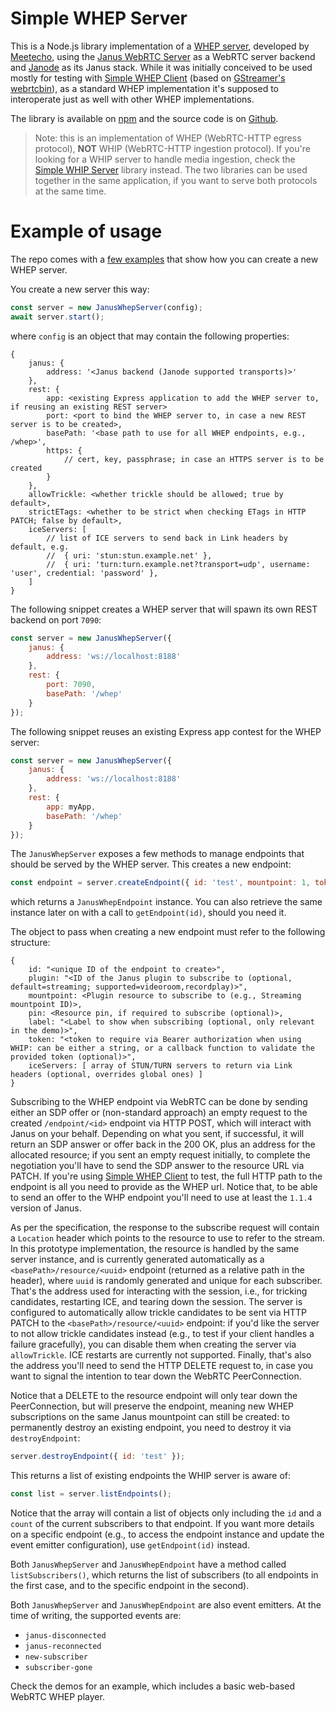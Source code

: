 Simple WHEP Server
==================

This is a Node.js library implementation of a [WHEP server](https://datatracker.ietf.org/doc/draft-ietf-wish-whep/), developed by [Meetecho](https://www.meetecho.com), using the [Janus WebRTC Server](https://github.com/meetecho/janus-gateway/) as a WebRTC server backend and [Janode](https://github.com/meetecho/janode/) as its Janus stack. While it was initially conceived to be used mostly for testing with [Simple WHEP Client](https://github.com/meetecho/simple-whep-client) (based on [GStreamer's webrtcbin](https://gstreamer.freedesktop.org/documentation/webrtc/index.html)), as a standard WHEP implementation it's supposed to interoperate just as well with other WHEP implementations.

The library is available on [npm](https://npm.io/package/janus-whep-server) and the source code is on [Github](https://github.com/meetecho/simple-whep-server/).

> Note: this is an implementation of WHEP (WebRTC-HTTP egress protocol), **NOT** WHIP (WebRTC-HTTP ingestion protocol). If you're looking for a WHIP server to handle media ingestion, check the [Simple WHIP Server](https://github.com/meetecho/simple-whip-server) library instead. The two libraries can be used together in the same application, if you want to serve both protocols at the same time.

# Example of usage

The repo comes with a [few examples](https://github.com/meetecho/simple-whep-server/tree/master/examples) that show how you can create a new WHEP server.

You create a new server this way:

```js
const server = new JanusWhepServer(config);
await server.start();
```

where `config` is an object that may contain the following properties:

```
{
	janus: {
		address: '<Janus backend (Janode supported transports)>'
	},
	rest: {
		app: <existing Express application to add the WHEP server to, if reusing an existing REST server>
		port: <port to bind the WHEP server to, in case a new REST server is to be created>,
		basePath: '<base path to use for all WHEP endpoints, e.g., /whep>',
		https: {
			// cert, key, passphrase; in case an HTTPS server is to be created
		}
	},
	allowTrickle: <whether trickle should be allowed; true by default>,
	strictETags: <whether to be strict when checking ETags in HTTP PATCH; false by default>,
	iceServers: [
		// list of ICE servers to send back in Link headers by default, e.g.
		//	{ uri: 'stun:stun.example.net' },
		//	{ uri: 'turn:turn.example.net?transport=udp', username: 'user', credential: 'password' },
	]
}
```

The following snippet creates a WHEP server that will spawn its own REST backend on port `7090`:

```js
const server = new JanusWhepServer({
	janus: {
		address: 'ws://localhost:8188'
	},
	rest: {
		port: 7090,
		basePath: '/whep'
	}
});
```

The following snippet reuses an existing Express app contest for the WHEP server:

```js
const server = new JanusWhepServer({
	janus: {
		address: 'ws://localhost:8188'
	},
	rest: {
		app: myApp,
		basePath: '/whep'
	}
});
```

The `JanusWhepServer` exposes a few methods to manage endpoints that should be served by the WHEP server. This creates a new endpoint:

```js
const endpoint = server.createEndpoint({ id: 'test', mountpoint: 1, token: 'verysecret' });
```

which returns a `JanusWhepEndpoint` instance. You can also retrieve the same instance later on with a call to `getEndpoint(id)`, should you need it.

The object to pass when creating a new endpoint must refer to the following structure:

```
{
	id: "<unique ID of the endpoint to create>",
	plugin: "<ID of the Janus plugin to subscribe to (optional, default=streaming; supported=videoroom,recordplay)>",
	mountpoint: <Plugin resource to subscribe to (e.g., Streaming mountpoint ID)>,
	pin: <Resource pin, if required to subscribe (optional)>,
	label: "<Label to show when subscribing (optional, only relevant in the demo)>",
	token: "<token to require via Bearer authorization when using WHIP: can be either a string, or a callback function to validate the provided token (optional)>",
	iceServers: [ array of STUN/TURN servers to return via Link headers (optional, overrides global ones) ]
}
```

Subscribing to the WHEP endpoint via WebRTC can be done by sending either an SDP offer or (non-standard approach) an empty request to the created `/endpoint/<id>` endpoint via HTTP POST, which will interact with Janus on your behalf. Depending on what you sent, if successful, it will return an SDP answer or offer back in the 200 OK, plus an address for the allocated resource; if you sent an empty request initially, to complete the negotiation you'll have to send the SDP answer to the resource URL via PATCH. If you're using [Simple WHEP Client](https://github.com/meetecho/simple-whep-client) to test, the full HTTP path to the endpoint is all you need to provide as the WHEP url. Notice that, to be able to send an offer to the WHP endpoint you'll need to use at least the `1.1.4` version of Janus.

As per the specification, the response to the subscribe request will contain a `Location` header which points to the resource to use to refer to the stream. In this prototype implementation, the resource is handled by the same server instance, and is currently generated automatically as a `<basePath>/resource/<uuid>` endpoint (returned as a relative path in the header), where `uuid` is randomly generated and unique for each subscriber. That's the address used for interacting with the session, i.e., for tricking candidates, restarting ICE, and tearing down the session. The server is configured to automatically allow trickle candidates to be sent via HTTP PATCH to the `<basePath>/resource/<uuid>` endpoint: if you'd like the server to not allow trickle candidates instead (e.g., to test if your client handles a failure gracefully), you can disable them when creating the server via `allowTrickle`. ICE restarts are currently not supported. Finally, that's also the address you'll need to send the HTTP DELETE request to, in case you want to signal the intention to tear down the WebRTC PeerConnection.

Notice that a DELETE to the resource endpoint will only tear down the PeerConnection, but will preserve the endpoint, meaning new WHEP subscriptions on the same Janus mountpoint can still be created: to permanently destroy an existing endpoint, you need to destroy it via `destroyEndpoint`:

```js
server.destroyEndpoint({ id: 'test' });
```

This returns a list of existing endpoints the WHIP server is aware of:

```js
const list = server.listEndpoints();
```

Notice that the array will contain a list of objects only including the `id` and a `count` of the current subscribers to that endpoint. If you want more details on a specific endpoint (e.g., to access the endpoint instance and update the event emitter configuration), use `getEndpoint(id)` instead.

Both `JanusWhepServer` and `JanusWhepEndpoint` have a method called `listSubscribers()`, which returns the list of subscribers (to all endpoints in the first case, and to the specific endpoint in the second).

Both `JanusWhepServer` and `JanusWhepEndpoint` are also event emitters. At the time of writing, the supported events are:

* `janus-disconnected`
* `janus-reconnected`
* `new-subscriber`
* `subscriber-gone`

Check the demos for an example, which includes a basic web-based WebRTC WHEP player.
